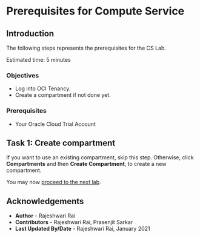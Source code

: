 # Prerequisites for Compute Service

## Introduction

The following steps represents the prerequisites for the CS Lab.

Estimated time: 5 minutes

### Objectives

- Log into OCI Tenancy.
- Create a compartment if not done yet.

### Prerequisites

- Your Oracle Cloud Trial Account

## Task 1: Create compartment

If you want to use an existing compartment, skip this step. Otherwise, click **Compartments** and then **Create Compartment**, to create a new compartment.

You may now [proceed to the next lab](#next).

## Acknowledgements

- **Author** - Rajeshwari Rai
- **Contributors** -  Rajeshwari Rai, Prasenjit Sarkar
- **Last Updated By/Date** - Rajeshwari Rai, January 2021

